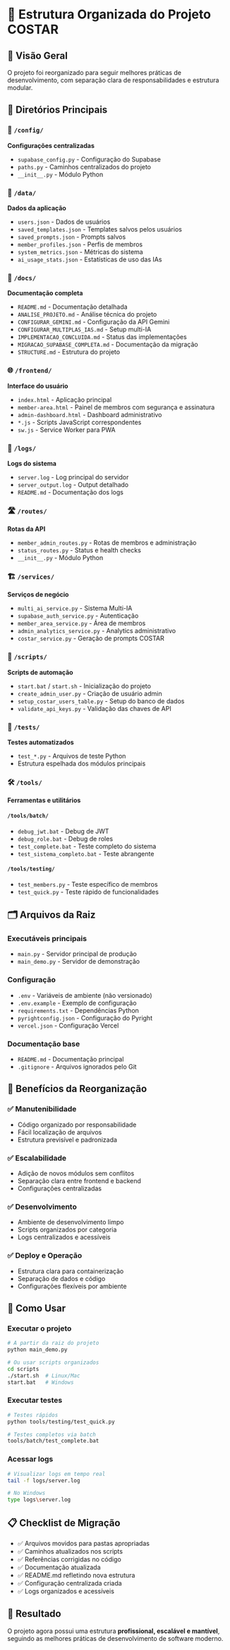 # 📁 Estrutura Organizada do Projeto COSTAR

## 🎯 Visão Geral

O projeto foi reorganizado para seguir melhores práticas de desenvolvimento, com separação clara de responsabilidades e estrutura modular.

## 📂 Diretórios Principais

### 🔧 `/config/`
**Configurações centralizadas**
- `supabase_config.py` - Configuração do Supabase
- `paths.py` - Caminhos centralizados do projeto
- `__init__.py` - Módulo Python

### 💾 `/data/`
**Dados da aplicação**
- `users.json` - Dados de usuários
- `saved_templates.json` - Templates salvos pelos usuários
- `saved_prompts.json` - Prompts salvos
- `member_profiles.json` - Perfis de membros
- `system_metrics.json` - Métricas do sistema
- `ai_usage_stats.json` - Estatísticas de uso das IAs

### 📖 `/docs/`
**Documentação completa**
- `README.md` - Documentação detalhada
- `ANALISE_PROJETO.md` - Análise técnica do projeto
- `CONFIGURAR_GEMINI.md` - Configuração da API Gemini
- `CONFIGURAR_MULTIPLAS_IAS.md` - Setup multi-IA
- `IMPLEMENTACAO_CONCLUIDA.md` - Status das implementações
- `MIGRACAO_SUPABASE_COMPLETA.md` - Documentação da migração
- `STRUCTURE.md` - Estrutura do projeto

### 🌐 `/frontend/`
**Interface do usuário**
- `index.html` - Aplicação principal
- `member-area.html` - Painel de membros com segurança e assinatura
- `admin-dashboard.html` - Dashboard administrativo
- `*.js` - Scripts JavaScript correspondentes
- `sw.js` - Service Worker para PWA

### 📝 `/logs/`
**Logs do sistema**
- `server.log` - Log principal do servidor
- `server_output.log` - Output detalhado
- `README.md` - Documentação dos logs

### 🛣️ `/routes/`
**Rotas da API**
- `member_admin_routes.py` - Rotas de membros e administração
- `status_routes.py` - Status e health checks
- `__init__.py` - Módulo Python

### 🏗️ `/services/`
**Serviços de negócio**
- `multi_ai_service.py` - Sistema Multi-IA
- `supabase_auth_service.py` - Autenticação
- `member_area_service.py` - Área de membros
- `admin_analytics_service.py` - Analytics administrativo
- `costar_service.py` - Geração de prompts COSTAR

### 📜 `/scripts/`
**Scripts de automação**
- `start.bat` / `start.sh` - Inicialização do projeto
- `create_admin_user.py` - Criação de usuário admin
- `setup_costar_users_table.py` - Setup do banco de dados
- `validate_api_keys.py` - Validação das chaves de API

### 🧪 `/tests/`
**Testes automatizados**
- `test_*.py` - Arquivos de teste Python
- Estrutura espelhada dos módulos principais

### 🛠️ `/tools/`
**Ferramentas e utilitários**

#### `/tools/batch/`
- `debug_jwt.bat` - Debug de JWT
- `debug_role.bat` - Debug de roles
- `test_complete.bat` - Teste completo do sistema
- `test_sistema_completo.bat` - Teste abrangente

#### `/tools/testing/`
- `test_members.py` - Teste específico de membros
- `test_quick.py` - Teste rápido de funcionalidades

## 🗂️ Arquivos da Raiz

### Executáveis principais
- `main.py` - Servidor principal de produção
- `main_demo.py` - Servidor de demonstração

### Configuração
- `.env` - Variáveis de ambiente (não versionado)
- `.env.example` - Exemplo de configuração
- `requirements.txt` - Dependências Python
- `pyrightconfig.json` - Configuração do Pyright
- `vercel.json` - Configuração Vercel

### Documentação base
- `README.md` - Documentação principal
- `.gitignore` - Arquivos ignorados pelo Git

## 🔄 Benefícios da Reorganização

### ✅ **Manutenibilidade**
- Código organizado por responsabilidade
- Fácil localização de arquivos
- Estrutura previsível e padronizada

### ✅ **Escalabilidade**
- Adição de novos módulos sem conflitos
- Separação clara entre frontend e backend
- Configurações centralizadas

### ✅ **Desenvolvimento**
- Ambiente de desenvolvimento limpo
- Scripts organizados por categoria
- Logs centralizados e acessíveis

### ✅ **Deploy e Operação**
- Estrutura clara para containerização
- Separação de dados e código
- Configurações flexíveis por ambiente

## 🚀 Como Usar

### Executar o projeto
```bash
# A partir da raiz do projeto
python main_demo.py

# Ou usar scripts organizados
cd scripts
./start.sh  # Linux/Mac
start.bat   # Windows
```

### Executar testes
```bash
# Testes rápidos
python tools/testing/test_quick.py

# Testes completos via batch
tools/batch/test_complete.bat
```

### Acessar logs
```bash
# Visualizar logs em tempo real
tail -f logs/server.log

# No Windows
type logs\server.log
```

## 📋 Checklist de Migração

- ✅ Arquivos movidos para pastas apropriadas
- ✅ Caminhos atualizados nos scripts
- ✅ Referências corrigidas no código
- ✅ Documentação atualizada
- ✅ README.md refletindo nova estrutura
- ✅ Configuração centralizada criada
- ✅ Logs organizados e acessíveis

## 🎉 Resultado

O projeto agora possui uma estrutura **profissional, escalável e mantível**, seguindo as melhores práticas de desenvolvimento de software moderno.